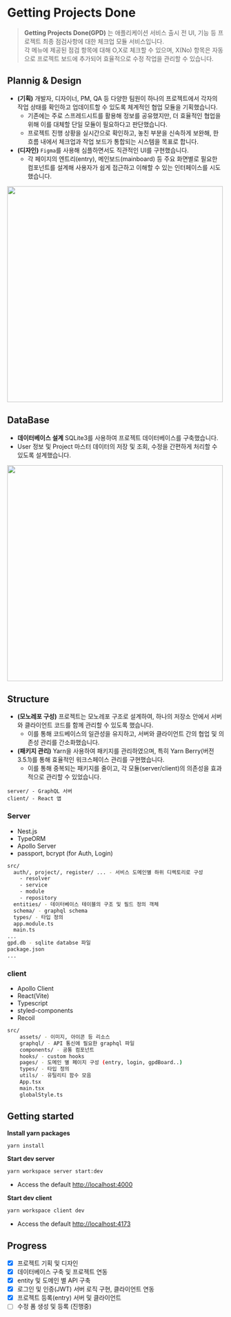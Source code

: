 # Getting Projects Done

> **Getting Projects Done(GPD)** 는 애플리케이션 서비스 출시 전 UI, 기능 등 프로젝트 최종 점검사항에 대한 체크업 모듈 서비스입니다. <br>
> 각 메뉴에 제공된 점검 항목에 대해 O,X로 체크할 수 있으며, X(No) 항목은 자동으로 프로젝트 보드에 추가되어 효율적으로 수정 작업을 관리할 수 있습니다.

## Plannig & Design
- **(기획)** 개발자, 디자이너, PM, QA 등 다양한 팀원이 하나의 프로젝트에서 각자의 작업 상태를 확인하고 업데이트할 수 있도록 체계적인 협업 모듈을 기획했습니다.
  - 기존에는 주로 스프레드시트를 활용해 정보를 공유했지만, 더 효율적인 협업을 위해 이를 대체할 단일 모듈이 필요하다고 판단했습니다.
  - 프로젝트 진행 상황을 실시간으로 확인하고, 놓친 부분을 신속하게 보완해, 한 흐름 내에서 체크업과 작업 보드가 통합되는 시스템을 목표로 합니다.
- **(디자인)** `Figma`를 사용해 심플하면서도 직관적인 UI를 구현했습니다.
  - 각 페이지의 엔트리(entry), 메인보드(mainboard) 등 주요 화면별로 필요한 컴포넌트를 설계해 사용자가 쉽게 접근하고 이해할 수 있는 인터페이스를 시도했습니다.
<img width="500" src="https://github.com/user-attachments/assets/ce491208-a9ed-467c-99c8-d937cbeb0f4f">

## DataBase
- **데이터베이스 설계** SQLite3를 사용하여 프로젝트 데이터베이스를 구축했습니다.
- User 정보 및 Project 마스터 데이터의 저장 및 조회, 수정을 간편하게 처리할 수 있도록 설계했습니다.
<img width="500" src="https://github.com/user-attachments/assets/367e5784-b4e0-4616-9800-e8243fd45028">

## Structure
- **(모노레포 구성)** 프로젝트는 모노레포 구조로 설계하여, 하나의 저장소 안에서 서버와 클라이언트 코드를 함께 관리할 수 있도록 했습니다.
  - 이를 통해 코드베이스의 일관성을 유지하고, 서버와 클라이언트 간의 협업 및 의존성 관리를 간소화했습니다.
- **(패키지 관리)** Yarn을 사용하여 패키지를 관리하였으며, 특히 Yarn Berry(버전 3.5.1)를 통해 효율적인 워크스페이스 관리를 구현했습니다.
  - 이를 통해 중복되는 패키지를 줄이고, 각 모듈(server/client)의 의존성을 효과적으로 관리할 수 있었습니다.
```
server/ - GraphQL 서버
client/ - React 앱
```

### Server
- Nest.js
- TypeORM
- Apollo Server
- passport, bcrypt (for Auth, Login)
  
```bash
src/
  auth/, project/, register/ ... - 서비스 도메인별 하위 디렉토리로 구성
    - resolver 
    - service
    - module 
    - repository
  entities/ - 데이터베이스 테이블의 구조 및 필드 정의 객체
  schema/ - graphql schema 
  types/ - 타입 정의
  app.module.ts
  main.ts  
...
gpd.db - sqlite databse 파일
package.json
...
```

### client
- Apollo Client
- React(Vite)
- Typescript
- styled-components
- Recoil
  
```bash
src/
    assets/ - 이미지, 아이콘 등 리소스
    graphql/ - API 통신에 필요한 graphql 파일
    components/ - 공통 컴포넌트
    hooks/ - custom hooks
    pages/ - 도메인 별 페이지 구성 (entry, login, gpdBoard..)
    types/ - 타입 정의
    utils/ - 유틸리티 함수 모음
    App.tsx
    main.tsx
    globalStyle.ts
```

## Getting started

**Install yarn packages**

```bash
yarn install
```

**Start dev server**

```bash
yarn workspace server start:dev
```
- Access the default <http://localhost:4000>

**Start dev client**

```bash
yarn workspace client dev
```
- Access the default <http://localhost:4173>
  
## Progress
- [x] 프로젝트 기획 및 디자인
- [x] 데이터베이스 구축 및 프로젝트 연동
- [x] entity 및 도메인 별 API 구축
- [x] 로그인 및 인증(JWT) 서버 로직 구현, 클라이언트 연동
- [x] 프로젝트 등록(entry) 서버 및 클라이언트
- [ ] 수정 폼 생성 및 등록 (진행중) 
